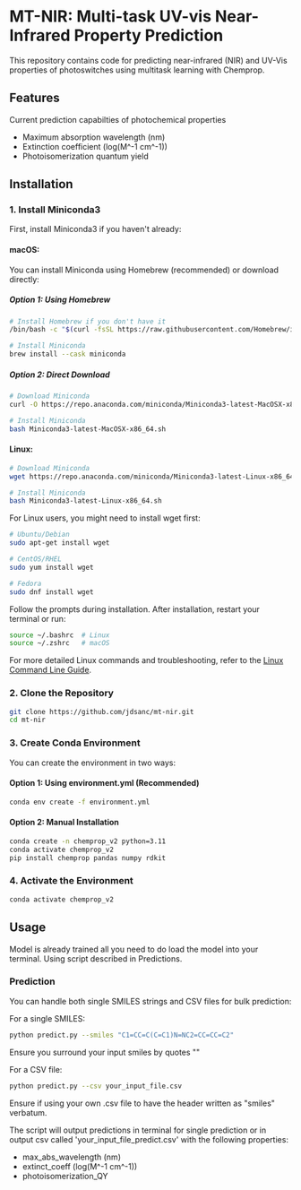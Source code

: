 # MT-NIR: Multi-task UV-vis Near-Infrared Property Prediction

This repository contains code for predicting near-infrared (NIR) and UV-Vis  properties of photoswitches using multitask learning with Chemprop.

## Features

Current prediction capabilties of photochemical properties
  - Maximum absorption wavelength (nm)
  - Extinction coefficient (log(M^-1 cm^-1))
  - Photoisomerization quantum yield

## Installation

### 1. Install Miniconda3

First, install Miniconda3 if you haven't already:

#### macOS:
You can install Miniconda using Homebrew (recommended) or download directly:

##### Option 1: Using Homebrew
```bash
# Install Homebrew if you don't have it
/bin/bash -c "$(curl -fsSL https://raw.githubusercontent.com/Homebrew/install/HEAD/install.sh)"

# Install Miniconda
brew install --cask miniconda
```

##### Option 2: Direct Download
```bash
# Download Miniconda
curl -O https://repo.anaconda.com/miniconda/Miniconda3-latest-MacOSX-x86_64.sh

# Install Miniconda
bash Miniconda3-latest-MacOSX-x86_64.sh
```

#### Linux:
```bash
# Download Miniconda
wget https://repo.anaconda.com/miniconda/Miniconda3-latest-Linux-x86_64.sh

# Install Miniconda
bash Miniconda3-latest-Linux-x86_64.sh
```

For Linux users, you might need to install wget first:
```bash
# Ubuntu/Debian
sudo apt-get install wget

# CentOS/RHEL
sudo yum install wget

# Fedora
sudo dnf install wget
```

Follow the prompts during installation. After installation, restart your terminal or run:
```bash
source ~/.bashrc  # Linux
source ~/.zshrc   # macOS
```

For more detailed Linux commands and troubleshooting, refer to the [Linux Command Line Guide](https://www.guru99.com/linux-commands-cheat-sheet.html).

### 2. Clone the Repository
```bash
git clone https://github.com/jdsanc/mt-nir.git
cd mt-nir
```

### 3. Create Conda Environment

You can create the environment in two ways:

#### Option 1: Using environment.yml (Recommended)
```bash
conda env create -f environment.yml
```

#### Option 2: Manual Installation
```bash
conda create -n chemprop_v2 python=3.11
conda activate chemprop_v2
pip install chemprop pandas numpy rdkit
```

### 4. Activate the Environment
```bash
conda activate chemprop_v2
```

## Usage

Model is already trained all you need to do load the model into your terminal. Using script described in Predictions.

### Prediction

You can handle both single SMILES strings and CSV files for bulk prediction:

For a single SMILES:
```bash
python predict.py --smiles "C1=CC=C(C=C1)N=NC2=CC=CC=C2"
```
Ensure you surround your input smiles by quotes ""

For a CSV file:
```bash
python predict.py --csv your_input_file.csv
```
Ensure if using your own .csv file to have the header written as "smiles" verbatum. 

The script will output predictions in terminal for single prediction or in output csv called 'your_input_file_predict.csv' with the following properties:

- max_abs_wavelength (nm)
- extinct_coeff (log(M^-1 cm^-1))
- photoisomerization_QY

